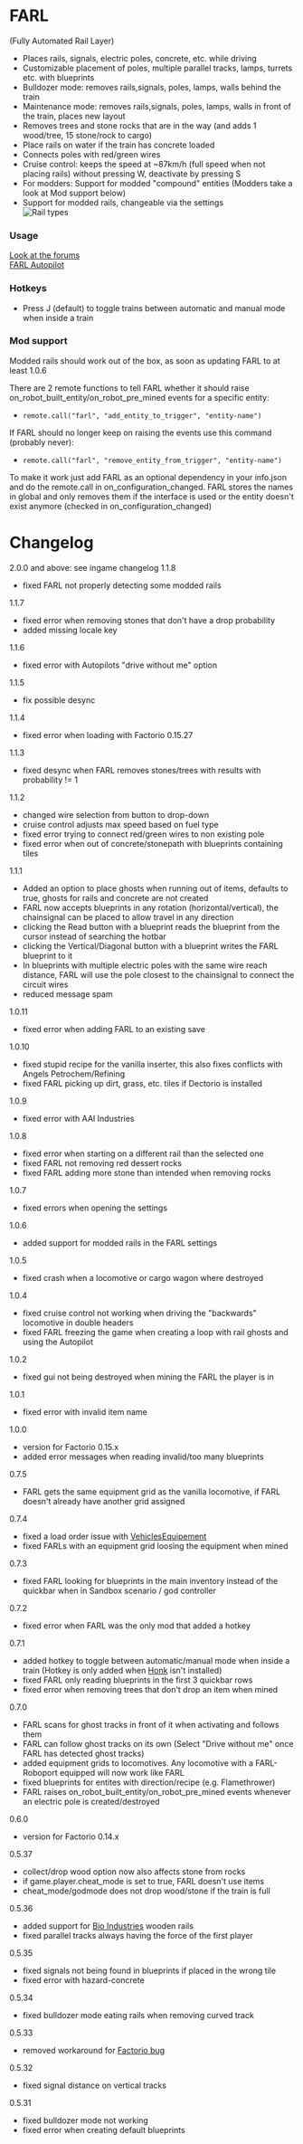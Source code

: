 # FARL
(Fully Automated Rail Layer)

- Places rails, signals, electric poles, concrete, etc. while driving
- Customizable placement of poles, multiple parallel tracks, lamps, turrets etc. with blueprints
- Bulldozer mode: removes rails,signals, poles, lamps, walls behind the train
- Maintenance mode: removes rails,signals, poles, lamps, walls in front of the train, places new layout
- Removes trees and stone rocks that are in the way (and adds 1 wood/tree, 15 stone/rock to cargo)
- Place rails on water if the train has concrete loaded
- Connects poles with red/green wires
- Cruise control: keeps the speed at ~87km/h (full speed when not placing rails) without pressing W, deactivate by pressing S
- For modders: Support for modded "compound" entities (Modders take a look at Mod support below)
- Support for modded rails, changeable via the settings  
![Rail types](http://imgur.com/zGHNyGK.png "Rail types")

### Usage
[Look at the forums](https://forums.factorio.com/viewforum.php?f=61)  
[FARL Autopilot](https://www.twitch.tv/choumiko/v/99457468)

### Hotkeys

- Press J (default) to toggle trains between automatic and manual mode when inside a train

### Mod support

Modded rails should work out of the box, as soon as updating FARL to at least 1.0.6

There are 2 remote functions to tell FARL whether it should raise on_robot_built_entity/on_robot_pre_mined events for a specific entity:
 - `remote.call("farl", "add_entity_to_trigger", "entity-name")`

If FARL should no longer keep on raising the events use this command (probably never):
 - `remote.call("farl", "remove_entity_from_trigger", "entity-name")`
 
To make it work just add FARL as an optional dependency in your info.json and do the remote.call in on_configuration_changed.
FARL stores the names in global and only removes them if the interface is used or the entity doesn't exist anymore (checked in on_configuration_changed)

# Changelog
2.0.0 and above: see ingame changelog
1.1.8

 - fixed FARL not properly detecting some modded rails 

1.1.7

 - fixed error when removing stones that don't have a drop probability
 - added missing locale key

1.1.6

 - fixed error with Autopilots "drive without me" option

1.1.5

 - fix possible desync

1.1.4

 - fixed error when loading with Factorio 0.15.27

1.1.3

 - fixed desync when FARL removes stones/trees with results with probability != 1
  
1.1.2

 - changed wire selection from button to drop-down
 - cruise control adjusts max speed based on fuel type
 - fixed error trying to connect red/green wires to non existing pole
 - fixed error when out of concrete/stonepath with blueprints containing tiles

1.1.1

 - Added an option to place ghosts when running out of items, defaults to true, ghosts for rails and concrete are not created 
 - FARL now accepts blueprints in any rotation (horizontal/vertical), the chainsignal can be placed to allow travel in any direction
 - clicking the Read button with a blueprint reads the blueprint from the cursor instead of searching the hotbar
 - clicking the Vertical/Diagonal button with a blueprint writes the FARL blueprint to it
 - In blueprints with multiple electric poles with the same wire reach distance, FARL will use the pole closest to the chainsignal to connect the circuit wires
 - reduced message spam 
 
1.0.11

 - fixed error when adding FARL to an existing save
 
1.0.10

 - fixed stupid recipe for the vanilla inserter, this also fixes conflicts with Angels Petrochem/Refining
 - fixed FARL picking up dirt, grass, etc. tiles if Dectorio is installed

1.0.9

 - fixed error with AAI Industries

1.0.8

 - fixed error when starting on a different rail than the selected one
 - fixed FARL not removing red dessert rocks
 - fixed FARL adding more stone than intended when removing rocks 
 
1.0.7

 - fixed errors when opening the settings 
 
1.0.6

 - added support for modded rails in the FARL settings

1.0.5

 - fixed crash when a locomotive or cargo wagon where destroyed

1.0.4

 - fixed cruise control not working when driving the "backwards" locomotive in double headers
 - fixed FARL freezing the game when creating a loop with rail ghosts and using the Autopilot

1.0.2

 - fixed gui not being destroyed when mining the FARL the player is in

1.0.1

 - fixed error with invalid item name

1.0.0

 - version for Factorio 0.15.x
 - added error messages when reading invalid/too many blueprints

0.7.5

 - FARL gets the same equipment grid as the vanilla locomotive, if FARL doesn't already have another grid assigned

0.7.4

 - fixed a load order issue with [VehiclesEquipement](https://mods.factorio.com/mods/Y.Petremann/VehiclesEquipement)
 - fixed FARLs with an equipment grid loosing the equipment when mined

0.7.3

 - fixed FARL looking for blueprints in the main inventory instead of the quickbar when in Sandbox scenario / god controller

0.7.2

 - fixed error when FARL was the only mod that added a hotkey
 
0.7.1
 
 - added hotkey to toggle between automatic/manual mode when inside a train (Hotkey is only added when [Honk](https://mods.factorio.com/mods/GotLag/Honk) isn't installed)
 - fixed FARL only reading blueprints in the first 3 quickbar rows
 - fixed error when removing trees that don't drop an item when mined

0.7.0
 
 - FARL scans for ghost tracks in front of it when activating and follows them
 - FARL can follow ghost tracks on its own (Select "Drive without me" once FARL has detected ghost tracks)
 - added equipment grids to locomotives. Any locomotive with a FARL-Roboport equipped will now work like FARL
 - fixed blueprints for entites with direction/recipe (e.g. Flamethrower)
 - FARL raises on_robot_built_entity/on_robot_pre_mined events whenever an electric pole is created/destroyed
  
0.6.0

 - version for Factorio 0.14.x

0.5.37

 - collect/drop wood option now also affects stone from rocks
 - if game.player.cheat_mode is set to true, FARL doesn't use items
 - cheat_mode/godmode does not drop wood/stone if the train is full 
 
0.5.36

 - added support for [Bio Industries](https://mods.factorio.com/mods/TheSAguy/Bio_Industries) wooden rails
 - fixed parallel tracks always having the force of the first player

0.5.35

 - fixed signals not being found in blueprints if placed in the wrong tile
 - fixed error with hazard-concrete

0.5.34

- fixed bulldozer mode eating rails when removing curved track

0.5.33
 
-  removed workaround for [Factorio bug](https://forums.factorio.com/viewtopic.php?f=11&t=27188)

0.5.32

 - fixed signal distance on vertical tracks

0.5.31

- fixed bulldozer mode not working
- fixed error when creating default blueprints
